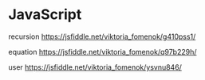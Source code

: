 # JavaScript

recursion https://jsfiddle.net/viktoria_fomenok/g410pss1/ 

equation https://jsfiddle.net/viktoria_fomenok/q97b229h/

user https://jsfiddle.net/viktoria_fomenok/ysvnu846/
